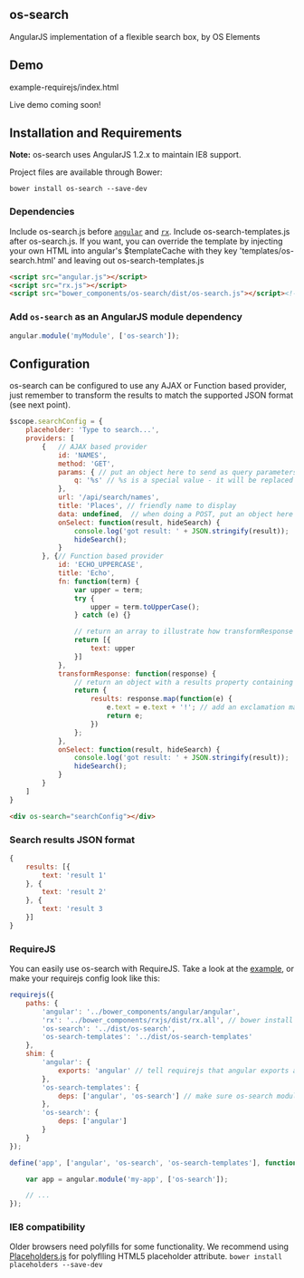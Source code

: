 ## os-search
AngularJS implementation of a flexible search box, by OS Elements

## Demo
example-requirejs/index.html

Live demo coming soon!

## Installation and Requirements
**Note:** os-search uses AngularJS 1.2.x to maintain IE8 support.

Project files are available through Bower:
```
bower install os-search --save-dev
```

### Dependencies
Include os-search.js before [`angular`](https://github.com/angular/angular.js) and [`rx`](https://github.com/Reactive-Extensions/RxJS).
Include os-search-templates.js after os-search.js.  If you want, you can override the template by injecting your own HTML into angular's $templateCache with they key 'templates/os-search.html' and leaving out os-search-templates.js
```html
<script src="angular.js"></script>
<script src="rx.js"></script>
<script src="bower_components/os-search/dist/os-search.js"></script><!-- load os-search after angular and rx.js -->
```

### Add `os-search` as an AngularJS module dependency
```javascript
angular.module('myModule', ['os-search']);
```

## Configuration
os-search can be configured to use any AJAX or Function based provider, just remember to transform the results to match the supported JSON format (see next point).
```javascript
$scope.searchConfig = {
    placeholder: 'Type to search...',
    providers: [
        {   // AJAX based provider
            id: 'NAMES',
            method: 'GET',
            params: { // put an object here to send as query parameters
                q: '%s' // %s is a special value - it will be replaced with the user's search query
            },
            url: '/api/search/names',
            title: 'Places', // friendly name to display
            data: undefined,  // when doing a POST, put an object here to send as form data
            onSelect: function(result, hideSearch) {
                console.log('got result: ' + JSON.stringify(result));
                hideSearch();
            }
        }, {// Function based provider
            id: 'ECHO_UPPERCASE',
            title: 'Echo',
            fn: function(term) {
                var upper = term;
                try {
                    upper = term.toUpperCase();
                } catch (e) {}

                // return an array to illustrate how transformResponse can be used
                return [{
                    text: upper
                }]
            },
            transformResponse: function(response) {
                // return an object with a results property containing the array
                return {
                    results: response.map(function(e) {
                        e.text = e.text + '!'; // add an exclamation mark to each result!
                        return e;
                    })
                };
            },
            onSelect: function(result, hideSearch) {
                console.log('got result: ' + JSON.stringify(result));
                hideSearch();
            }
        }
    ]
}
```
```html
<div os-search="searchConfig"></div>
```

### Search results JSON format
```javascript
{
    results: [{
        text: 'result 1'
    }, {
        text: 'result 2'
    }, {
        text: 'result 3
    }]
}
```

### RequireJS
You can easily use os-search with RequireJS.  Take a look at the [example](example-requirejs/config.js), or make your requirejs config look like this:
```javascript
requirejs({
    paths: {
        'angular': '../bower_components/angular/angular',
        'rx': '../bower_components/rxjs/dist/rx.all', // bower install rxjs --save-dev
        'os-search': '../dist/os-search',
        'os-search-templates': '../dist/os-search-templates'
    },
    shim: {
        'angular': {
            exports: 'angular' // tell requirejs that angular exports a global
        },
        'os-search-templates': {
            deps: ['angular', 'os-search'] // make sure os-search module is loaded before the templates
        },
        'os-search': {
            deps: ['angular']
        }
    }
});

define('app', ['angular', 'os-search', 'os-search-templates'], function(angular) {

    var app = angular.module('my-app', ['os-search']);

    // ...
});

```

### IE8 compatibility
Older browsers need polyfills for some functionality.  We recommend using [Placeholders.js](https://github.com/jamesallardice/Placeholders.js/) for polyflling HTML5 placeholder attribute.
`bower install placeholders --save-dev`